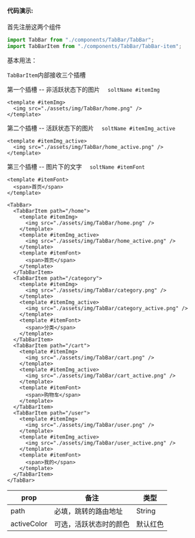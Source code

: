 #### 代码演示:

首先注册这两个组件

```js
import TabBar from "./components/TabBar/TabBar";
import TabBarItem from "./components/TabBar/TabBar-item";
```

基本用法：

 `TabBarItem`内部接收三个插槽

第一个插槽  -- 非活跃状态下的图片 `  soltName #itemImg`

```vue
<template #itemImg>
  <img src="./assets/img/TabBar/home.png" />
</template>
```

第二个插槽 --  活跃状态下的图片 `  soltName #itemImg_active`

```vue
<template #itemImg_active>
  <img src="./assets/img/TabBar/home_active.png" />
</template>
```

第三个插槽 --  图片下的文字 `  soltName #itemFont`

```vue
<template #itemFont>
  <span>首页</span>
</template>
```



```vue
<TabBar>
  <TabBarItem path="/home">
    <template #itemImg>
      <img src="./assets/img/TabBar/home.png" />
    </template>
    <template #itemImg_active>
      <img src="./assets/img/TabBar/home_active.png" />
    </template>
    <template #itemFont>
      <span>首页</span>
    </template>
  </TabBarItem>
  <TabBarItem path="/category">
    <template #itemImg>
      <img src="./assets/img/TabBar/category.png" />
    </template>
    <template #itemImg_active>
      <img src="./assets/img/TabBar/category_active.png" />
    </template>
    <template #itemFont>
      <span>分类</span>
    </template>
  </TabBarItem>
  <TabBarItem path="/cart">
    <template #itemImg>
      <img src="./assets/img/TabBar/cart.png" />
    </template>
    <template #itemImg_active>
      <img src="./assets/img/TabBar/cart_active.png" />
    </template>
    <template #itemFont>
      <span>购物车</span>
    </template>
  </TabBarItem>
  <TabBarItem path="/user">
    <template #itemImg>
      <img src="./assets/img/TabBar/user.png" />
    </template>
    <template #itemImg_active>
      <img src="./assets/img/TabBar/user_active.png" />
    </template>
    <template #itemFont>
      <span>我的</span>
    </template>
  </TabBarItem>
</TabBar>
```

| prop        | 备注                   | 类型     |
| ----------- | ---------------------- | -------- |
| path        | 必填，跳转的路由地址   | String   |
| activeColor | 可选，活跃状态时的颜色 | 默认红色 |

